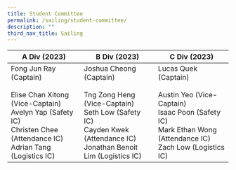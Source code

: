 ```yaml
---
title: Student Committee
permalink: /sailing/student-committee/
description: ""
third_nav_title: Sailing
---
```

<table>
<thead>
  <tr>
    <th>A Div (2023)</th>
    <th>B Div (2023)</th>
    <th>C Div (2023)</th>
  </tr>
</thead>
<tbody>
  <tr>
    <td>Fong Jun Ray (Captain)<br><br>Elise Chan Xitong (Vice-Captain)<br>Avelyn Yap (Safety IC)<br>Christen Chee (Attendance IC)<br>Adrian Tang (Logistics IC)</td>
    <td>Joshua Cheong (Captain)<br><br>Tng Zong Heng (Vice-Captain)<br>Seth Low (Safety IC)<br>Cayden Kwek (Attendance IC)<br>Jonathan Benoit Lim (Logistics IC)</td>
    <td>Lucas Quek (Captain)<br><br>Austin Yeo (Vice-Captain)<br>Isaac Poon (Safety IC)<br>Mark Ethan Wong (Attendance IC)<br>Zach Low (Logistics IC)</td>
  </tr>
</tbody>
</table>
